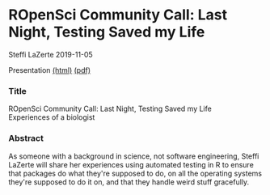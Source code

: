 ROpenSci Community Call: Last Night, Testing Saved my Life
================
Steffi LaZerte
2019-11-05

Presentation [(html)](http://steffilazerte.github.io/Presentations/2019-11%20ROpenSci%20-%20Testing/2019-11_ROpenSci_Testing.html) [(pdf)](http://steffilazerte.github.io/Presentations/2019-11%20ROpenSci%20-%20Testing/2019-11_ROpenSci_Testing.pdf)


### Title

ROpenSci Community Call: Last Night, Testing Saved my Life  
Experiences of a biologist

### Abstract

As someone with a background in science, not software engineering, Steffi LaZerte will share her experiences using automated testing in R to ensure that packages do what they're supposed to do, on all the operating systems they're supposed to do it on, and that they handle weird stuff gracefully.